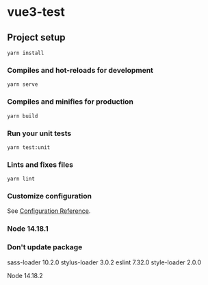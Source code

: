# vue3-test

## Project setup
```
yarn install
```

### Compiles and hot-reloads for development
```
yarn serve
```

### Compiles and minifies for production
```
yarn build
```

### Run your unit tests
```
yarn test:unit
```

### Lints and fixes files
```
yarn lint
```

### Customize configuration
See [Configuration Reference](https://cli.vuejs.org/config/).

### Node 14.18.1

### Don't update package
sass-loader 10.2.0
stylus-loader 3.0.2
eslint 7.32.0
style-loader 2.0.0

Node 14.18.2